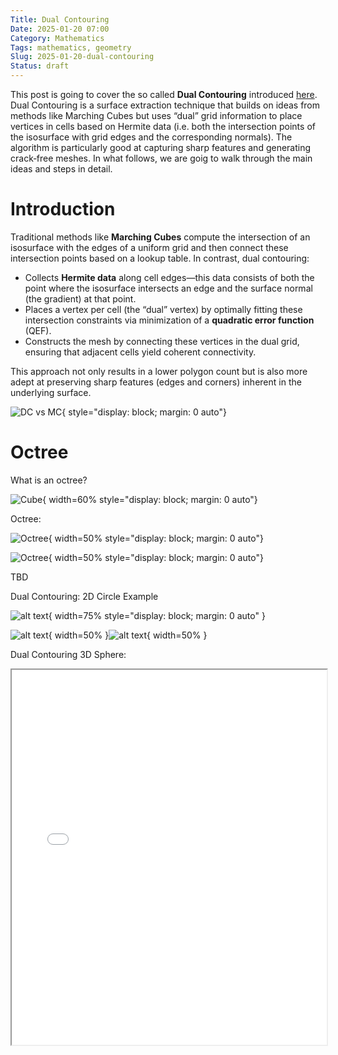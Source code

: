 ```yaml
---
Title: Dual Contouring
Date: 2025-01-20 07:00
Category: Mathematics
Tags: mathematics, geometry
Slug: 2025-01-20-dual-contouring
Status: draft
---
```


This post is going to cover the so called **Dual Contouring** introduced [here](https://www.cs.rice.edu/~jwarren/papers/dualcontour.pdf). Dual Contouring is a surface extraction technique that builds on ideas from methods like Marching Cubes but uses “dual” grid information to place vertices in cells based on Hermite data (i.e. both the intersection points of the isosurface with grid edges and the corresponding normals). The algorithm is particularly good at capturing sharp features and generating crack‐free meshes. In what follows, we are goig to walk through the main ideas and steps in detail.

# Introduction

Traditional methods like **Marching Cubes** compute the intersection of an isosurface with the edges of a uniform grid and then connect these intersection points based on a lookup table. In contrast, dual contouring:

- Collects **Hermite data** along cell edges—this data consists of both the point where the isosurface intersects an edge and the surface normal (the gradient) at that point.
- Places a vertex per cell (the “dual” vertex) by optimally fitting these intersection constraints via minimization of a **quadratic error function** (QEF).
- Constructs the mesh by connecting these vertices in the dual grid, ensuring that adjacent cells yield coherent connectivity.

This approach not only results in a lower polygon count but is also more adept at preserving sharp features (edges and corners) inherent in the underlying surface.

![DC vs MC](../images/2025-01-20-dual-contouring/dc_tee_comparison.svg){ style="display: block; margin: 0 auto"}

# Octree

What is an octree?

![Cube](../images/2025-01-20-dual-contouring/octree_cube.jpg){ width=60% style="display: block; margin: 0 auto"}

Octree:

![Octree](../images/2025-01-20-dual-contouring/octree.jpg){ width=50% style="display: block; margin: 0 auto"}

![Octree](../images/2025-01-20-dual-contouring/octree_p.png){ width=50% style="display: block; margin: 0 auto"}

TBD

Dual Contouring: 2D Circle Example

![alt text](../images/2025-01-20-dual-contouring/circle_grid.png){ width=75% style="display: block; margin: 0 auto" }

![alt text](../images/2025-01-20-dual-contouring/dc.png){ width=50% }![alt text](../images/2025-01-20-dual-contouring/dc_quad.png){ width=50% }

Dual Contouring 3D Sphere:

<iframe src="{static}/code/2025-01-20-dual-contouring/dc_3d.html" width="100%" height="600px" frameborder="10"></iframe>
